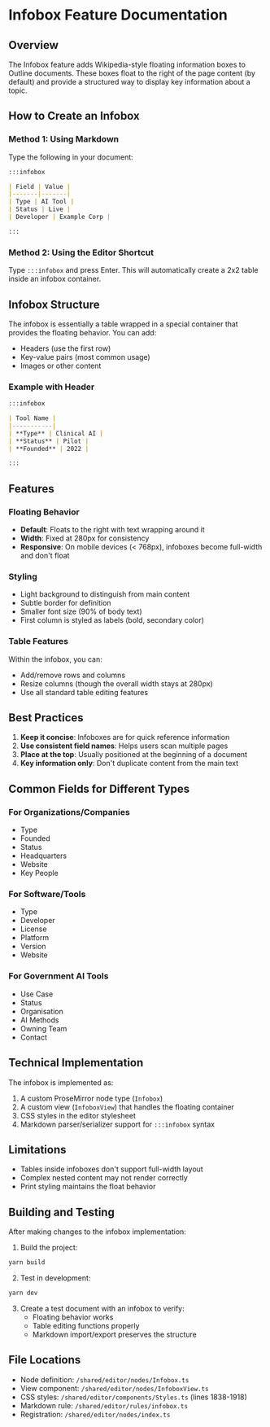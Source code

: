 # Infobox Feature Documentation

## Overview
The Infobox feature adds Wikipedia-style floating information boxes to Outline documents. These boxes float to the right of the page content (by default) and provide a structured way to display key information about a topic.

## How to Create an Infobox

### Method 1: Using Markdown
Type the following in your document:
```markdown
:::infobox

| Field | Value |
|-------|-------|
| Type | AI Tool |
| Status | Live |
| Developer | Example Corp |

:::
```

### Method 2: Using the Editor Shortcut
Type `:::infobox` and press Enter. This will automatically create a 2x2 table inside an infobox container.

## Infobox Structure

The infobox is essentially a table wrapped in a special container that provides the floating behavior. You can add:
- Headers (use the first row)
- Key-value pairs (most common usage)
- Images or other content

### Example with Header
```markdown
:::infobox

| Tool Name |
|-----------|
| **Type** | Clinical AI |
| **Status** | Pilot |
| **Founded** | 2022 |

:::
```

## Features

### Floating Behavior
- **Default**: Floats to the right with text wrapping around it
- **Width**: Fixed at 280px for consistency
- **Responsive**: On mobile devices (< 768px), infoboxes become full-width and don't float

### Styling
- Light background to distinguish from main content
- Subtle border for definition
- Smaller font size (90% of body text)
- First column is styled as labels (bold, secondary color)

### Table Features
Within the infobox, you can:
- Add/remove rows and columns
- Resize columns (though the overall width stays at 280px)
- Use all standard table editing features

## Best Practices

1. **Keep it concise**: Infoboxes are for quick reference information
2. **Use consistent field names**: Helps users scan multiple pages
3. **Place at the top**: Usually positioned at the beginning of a document
4. **Key information only**: Don't duplicate content from the main text

## Common Fields for Different Types

### For Organizations/Companies
- Type
- Founded
- Status
- Headquarters
- Website
- Key People

### For Software/Tools
- Type
- Developer
- License
- Platform
- Version
- Website

### For Government AI Tools
- Use Case
- Status
- Organisation
- AI Methods
- Owning Team
- Contact

## Technical Implementation

The infobox is implemented as:
1. A custom ProseMirror node type (`Infobox`)
2. A custom view (`InfoboxView`) that handles the floating container
3. CSS styles in the editor stylesheet
4. Markdown parser/serializer support for `:::infobox` syntax

## Limitations

- Tables inside infoboxes don't support full-width layout
- Complex nested content may not render correctly
- Print styling maintains the float behavior

## Building and Testing

After making changes to the infobox implementation:

1. Build the project:
```bash
yarn build
```

2. Test in development:
```bash
yarn dev
```

3. Create a test document with an infobox to verify:
   - Floating behavior works
   - Table editing functions properly
   - Markdown import/export preserves the structure

## File Locations

- Node definition: `/shared/editor/nodes/Infobox.ts`
- View component: `/shared/editor/nodes/InfoboxView.ts`
- CSS styles: `/shared/editor/components/Styles.ts` (lines 1838-1918)
- Markdown rule: `/shared/editor/rules/infobox.ts`
- Registration: `/shared/editor/nodes/index.ts`
